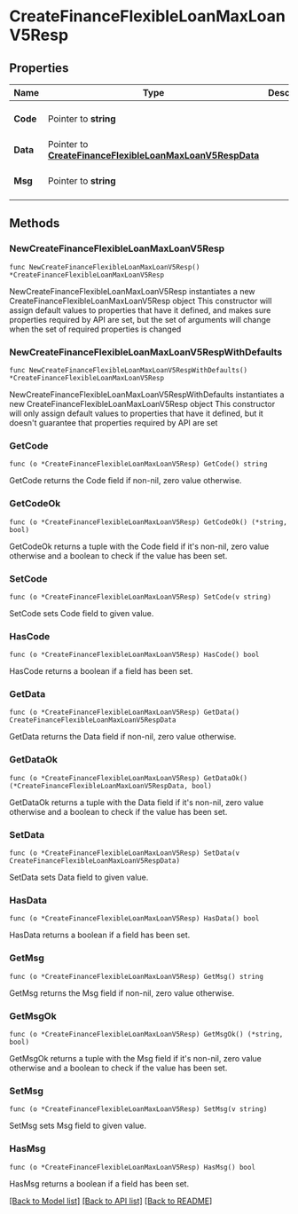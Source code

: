 # CreateFinanceFlexibleLoanMaxLoanV5Resp

## Properties

Name | Type | Description | Notes
------------ | ------------- | ------------- | -------------
**Code** | Pointer to **string** |  | [optional] [default to ""]
**Data** | Pointer to [**CreateFinanceFlexibleLoanMaxLoanV5RespData**](CreateFinanceFlexibleLoanMaxLoanV5RespData.md) |  | [optional] 
**Msg** | Pointer to **string** |  | [optional] [default to ""]

## Methods

### NewCreateFinanceFlexibleLoanMaxLoanV5Resp

`func NewCreateFinanceFlexibleLoanMaxLoanV5Resp() *CreateFinanceFlexibleLoanMaxLoanV5Resp`

NewCreateFinanceFlexibleLoanMaxLoanV5Resp instantiates a new CreateFinanceFlexibleLoanMaxLoanV5Resp object
This constructor will assign default values to properties that have it defined,
and makes sure properties required by API are set, but the set of arguments
will change when the set of required properties is changed

### NewCreateFinanceFlexibleLoanMaxLoanV5RespWithDefaults

`func NewCreateFinanceFlexibleLoanMaxLoanV5RespWithDefaults() *CreateFinanceFlexibleLoanMaxLoanV5Resp`

NewCreateFinanceFlexibleLoanMaxLoanV5RespWithDefaults instantiates a new CreateFinanceFlexibleLoanMaxLoanV5Resp object
This constructor will only assign default values to properties that have it defined,
but it doesn't guarantee that properties required by API are set

### GetCode

`func (o *CreateFinanceFlexibleLoanMaxLoanV5Resp) GetCode() string`

GetCode returns the Code field if non-nil, zero value otherwise.

### GetCodeOk

`func (o *CreateFinanceFlexibleLoanMaxLoanV5Resp) GetCodeOk() (*string, bool)`

GetCodeOk returns a tuple with the Code field if it's non-nil, zero value otherwise
and a boolean to check if the value has been set.

### SetCode

`func (o *CreateFinanceFlexibleLoanMaxLoanV5Resp) SetCode(v string)`

SetCode sets Code field to given value.

### HasCode

`func (o *CreateFinanceFlexibleLoanMaxLoanV5Resp) HasCode() bool`

HasCode returns a boolean if a field has been set.

### GetData

`func (o *CreateFinanceFlexibleLoanMaxLoanV5Resp) GetData() CreateFinanceFlexibleLoanMaxLoanV5RespData`

GetData returns the Data field if non-nil, zero value otherwise.

### GetDataOk

`func (o *CreateFinanceFlexibleLoanMaxLoanV5Resp) GetDataOk() (*CreateFinanceFlexibleLoanMaxLoanV5RespData, bool)`

GetDataOk returns a tuple with the Data field if it's non-nil, zero value otherwise
and a boolean to check if the value has been set.

### SetData

`func (o *CreateFinanceFlexibleLoanMaxLoanV5Resp) SetData(v CreateFinanceFlexibleLoanMaxLoanV5RespData)`

SetData sets Data field to given value.

### HasData

`func (o *CreateFinanceFlexibleLoanMaxLoanV5Resp) HasData() bool`

HasData returns a boolean if a field has been set.

### GetMsg

`func (o *CreateFinanceFlexibleLoanMaxLoanV5Resp) GetMsg() string`

GetMsg returns the Msg field if non-nil, zero value otherwise.

### GetMsgOk

`func (o *CreateFinanceFlexibleLoanMaxLoanV5Resp) GetMsgOk() (*string, bool)`

GetMsgOk returns a tuple with the Msg field if it's non-nil, zero value otherwise
and a boolean to check if the value has been set.

### SetMsg

`func (o *CreateFinanceFlexibleLoanMaxLoanV5Resp) SetMsg(v string)`

SetMsg sets Msg field to given value.

### HasMsg

`func (o *CreateFinanceFlexibleLoanMaxLoanV5Resp) HasMsg() bool`

HasMsg returns a boolean if a field has been set.


[[Back to Model list]](../README.md#documentation-for-models) [[Back to API list]](../README.md#documentation-for-api-endpoints) [[Back to README]](../README.md)


